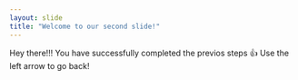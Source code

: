 ```yaml
---
layout: slide
title: "Welcome to our second slide!"
---
```

Hey there!!! You have successfully completed the previos steps 👍
Use the left arrow to go back!
